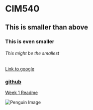 # CIM540

## This is smaller than above

### This is even smaller

###### This might be the smallest 

[Link to google](http://www.google.com)

### [github](http://www.github.com)


[Week 1 Readme](https://github.com/bellahalili/cim540/blob/master/week1/readme.md)

![Penguin Image](http://dfp3r41v9wmfi.cloudfront.net/wp-content/uploads/emperor_chicks.jpg)
